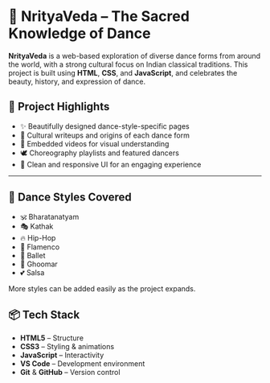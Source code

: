 # 🌸 NrityaVeda – The Sacred Knowledge of Dance

**NrityaVeda** is a web-based exploration of diverse dance forms from around the world, with a strong cultural focus on Indian classical traditions. This project is built using **HTML**, **CSS**, and **JavaScript**, and celebrates the beauty, history, and expression of dance.

## 💃 Project Highlights

- ✨ Beautifully designed dance-style-specific pages
- 📜 Cultural writeups and origins of each dance form
- 🎥 Embedded videos for visual understanding
- 🕊️ Choreography playlists and featured dancers
- 🎨 Clean and responsive UI for an engaging experience

---

## 📂 Dance Styles Covered

- 🕉️ Bharatanatyam
- 🎭 Kathak
- 🔥 Hip-Hop
- 💃 Flamenco
- 🎼 Ballet
- 💫 Ghoomar
- 💕 Salsa

More styles can be added easily as the project expands.

## 📦 Tech Stack

- **HTML5** – Structure
- **CSS3** – Styling & animations
- **JavaScript** – Interactivity
- **VS Code** – Development environment
- **Git** & **GitHub** – Version control

